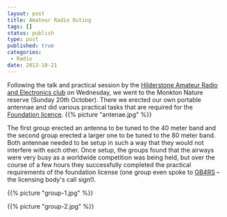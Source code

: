 ```yaml
---
layout: post
title: Amateur Radio Outing
tags: []
status: publish
type: post
published: true
categories:
 - Radio
date: 2013-10-21
---
```

Following the talk and practical session by the [Hilderstone Amateur Radio and Electronics club](http://www.g0hrs.org/pages/go.php) on Wednesday, we went to the Monkton Nature reserve (Sunday 20th October). There we erected our own portable antennae and did various practical tasks that are required for the [Foundation licence](http://rsgb.org/main/clubs-and-education/for-students/foundation/).
{{% picture "antenae.jpg" %}}

The first group erected an antenna to be tuned to the 40 meter band and the second group erected a larger one to be tuned to the 80 meter band. Both antennae needed to be setup in such a way that they would not interfere with each other. Once setup, the groups found that the airways were very busy as a worldwide competition was being held, but over the course of a few hours they successfully completed the practical requirements of the foundation license (one group even spoke to [GB4RS](http://www.qrz.com/db/GB4RS) – the licensing body's call sign!).

{{% picture "group-1.jpg" %}}

{{% picture "group-2.jpg" %}}
